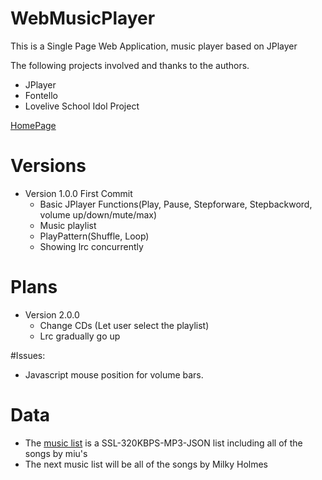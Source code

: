 # WebMusicPlayer

This is a Single Page Web Application, music player based on JPlayer

The following projects involved and thanks to the authors.

- JPlayer
- Fontello
- Lovelive School Idol Project

[HomePage](http://eddie32.me/WebMusicPlayer/)

# Versions

- Version 1.0.0 First Commit
  - Basic JPlayer Functions(Play, Pause, Stepforware, Stepbackword, volume up/down/mute/max)
  - Music playlist
  - PlayPattern(Shuffle, Loop)
  - Showing lrc concurrently

# Plans

- Version 2.0.0
  - Change CDs (Let user select the playlist)
  - Lrc gradually go up 

#Issues:

- Javascript mouse position for volume bars.
 

# Data
- The [music list](https://github.com/liu599/lovelive_musicaddress/blob/master/llmusiclist.js) is a SSL-320KBPS-MP3-JSON list including all of the songs by miu's  
- The next music list will be all of the songs by Milky Holmes
